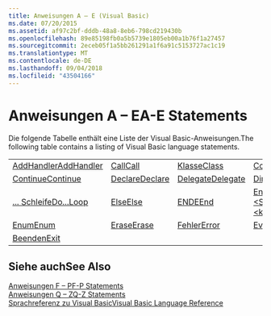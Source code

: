 ```yaml
---
title: Anweisungen A – E (Visual Basic)
ms.date: 07/20/2015
ms.assetid: af97c2bf-dddb-48a8-8eb6-798cd219430b
ms.openlocfilehash: 89e85198fb0a5b5739e1805eb00a1b76f1a27457
ms.sourcegitcommit: 2eceb05f1a5bb261291a1f6a91c5153727ac1c19
ms.translationtype: MT
ms.contentlocale: de-DE
ms.lasthandoff: 09/04/2018
ms.locfileid: "43504166"
---
```

# <a name="a-e-statements"></a><span data-ttu-id="c544f-102">Anweisungen A – E</span><span class="sxs-lookup"><span data-stu-id="c544f-102">A-E Statements</span></span>
<span data-ttu-id="c544f-103">Die folgende Tabelle enthält eine Liste der Visual Basic-Anweisungen.</span><span class="sxs-lookup"><span data-stu-id="c544f-103">The following table contains a listing of Visual Basic language statements.</span></span>  
  
|||||  
|---|---|---|---|  
|[<span data-ttu-id="c544f-104">AddHandler</span><span class="sxs-lookup"><span data-stu-id="c544f-104">AddHandler</span></span>](../../../visual-basic/language-reference/statements/addhandler-statement.md)|[<span data-ttu-id="c544f-105">Call</span><span class="sxs-lookup"><span data-stu-id="c544f-105">Call</span></span>](../../../visual-basic/language-reference/statements/call-statement.md)|[<span data-ttu-id="c544f-106">Klasse</span><span class="sxs-lookup"><span data-stu-id="c544f-106">Class</span></span>](../../../visual-basic/language-reference/statements/class-statement.md)|[<span data-ttu-id="c544f-107">Const</span><span class="sxs-lookup"><span data-stu-id="c544f-107">Const</span></span>](../../../visual-basic/language-reference/statements/const-statement.md)|  
|[<span data-ttu-id="c544f-108">Continue</span><span class="sxs-lookup"><span data-stu-id="c544f-108">Continue</span></span>](../../../visual-basic/language-reference/statements/continue-statement.md)|[<span data-ttu-id="c544f-109">Declare</span><span class="sxs-lookup"><span data-stu-id="c544f-109">Declare</span></span>](../../../visual-basic/language-reference/statements/declare-statement.md)|[<span data-ttu-id="c544f-110">Delegate</span><span class="sxs-lookup"><span data-stu-id="c544f-110">Delegate</span></span>](../../../visual-basic/language-reference/statements/delegate-statement.md)|[<span data-ttu-id="c544f-111">Dim</span><span class="sxs-lookup"><span data-stu-id="c544f-111">Dim</span></span>](../../../visual-basic/language-reference/statements/dim-statement.md)|  
|[<span data-ttu-id="c544f-112">... Schleife</span><span class="sxs-lookup"><span data-stu-id="c544f-112">Do...Loop</span></span>](../../../visual-basic/language-reference/statements/do-loop-statement.md)|[<span data-ttu-id="c544f-113">Else</span><span class="sxs-lookup"><span data-stu-id="c544f-113">Else</span></span>](../../../visual-basic/language-reference/statements/else-statement.md)|[<span data-ttu-id="c544f-114">ENDE</span><span class="sxs-lookup"><span data-stu-id="c544f-114">End</span></span>](../../../visual-basic/language-reference/statements/end-statement.md)|[<span data-ttu-id="c544f-115">End \<Schlüsselwort></span><span class="sxs-lookup"><span data-stu-id="c544f-115">End \<keyword></span></span>](../../../visual-basic/language-reference/statements/end-keyword-statement.md)|  
|[<span data-ttu-id="c544f-116">Enum</span><span class="sxs-lookup"><span data-stu-id="c544f-116">Enum</span></span>](../../../visual-basic/language-reference/statements/enum-statement.md)|[<span data-ttu-id="c544f-117">Erase</span><span class="sxs-lookup"><span data-stu-id="c544f-117">Erase</span></span>](../../../visual-basic/language-reference/statements/erase-statement.md)|[<span data-ttu-id="c544f-118">Fehler</span><span class="sxs-lookup"><span data-stu-id="c544f-118">Error</span></span>](../../../visual-basic/language-reference/statements/error-statement.md)|[<span data-ttu-id="c544f-119">Event</span><span class="sxs-lookup"><span data-stu-id="c544f-119">Event</span></span>](../../../visual-basic/language-reference/statements/event-statement.md)|  
|[<span data-ttu-id="c544f-120">Beenden</span><span class="sxs-lookup"><span data-stu-id="c544f-120">Exit</span></span>](../../../visual-basic/language-reference/statements/exit-statement.md)||||  
  
## <a name="see-also"></a><span data-ttu-id="c544f-121">Siehe auch</span><span class="sxs-lookup"><span data-stu-id="c544f-121">See Also</span></span>  
 [<span data-ttu-id="c544f-122">Anweisungen F – P</span><span class="sxs-lookup"><span data-stu-id="c544f-122">F-P Statements</span></span>](../../../visual-basic/language-reference/statements/f-p-statements.md)  
 [<span data-ttu-id="c544f-123">Anweisungen Q – Z</span><span class="sxs-lookup"><span data-stu-id="c544f-123">Q-Z Statements</span></span>](../../../visual-basic/language-reference/statements/q-z-statements.md)  
 [<span data-ttu-id="c544f-124">Sprachreferenz zu Visual Basic</span><span class="sxs-lookup"><span data-stu-id="c544f-124">Visual Basic Language Reference</span></span>](../../../visual-basic/language-reference/index.md)
